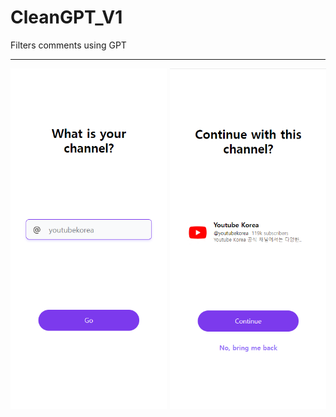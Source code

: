 # CleanGPT_V1
Filters comments using GPT

---

<div style="display: flex">
  <img width="250px" src="https://raw.githubusercontent.com/siwonKH/CleanGPT_V1/master/contents/Start1.png"  alt="ui"/>
  <img width="250px" style="margin-left: 5px" src="https://raw.githubusercontent.com/siwonKH/CleanGPT_V1/master/contents/Start2.png"  alt="ui"/>
</div>
